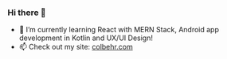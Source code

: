 ### Hi there 👋

<!--
**colbehr/colbehr** is a ✨ _special_ ✨ repository because its `README.md` (this file) appears on your GitHub profile.

Here are some ideas to get you started:

- 🔭 I’m currently working on ...
- 🌱 I’m currently learning ...
- 👯 I’m looking to collaborate on ...
- 🤔 I’m looking for help with ...
- 💬 Ask me about ...
- 📫 How to reach me: ...
- 😄 Pronouns: ...
- ⚡ Fun fact: ...

- 🔭 I’m currently working on software for grading exams and a research project for recording audio memories.

-->


- 🌱 I’m currently learning React with MERN Stack, Android app development in Kotlin and UX/UI Design!
- 📫 Check out my site: [colbehr.com](http://www.colbehr.com) 
